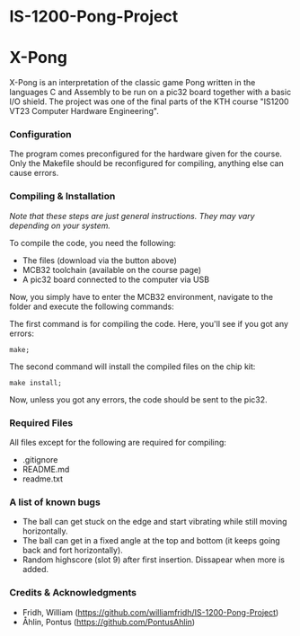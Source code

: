 # IS-1200-Pong-Project
# X-Pong

X-Pong is an interpretation of the classic game Pong written in the languages C and Assembly to be run on a pic32 board together with a basic I/O shield. The project was one of the final parts of the KTH course "IS1200 VT23 Computer Hardware Engineering".

### Configuration
The program comes preconfigured for the hardware given for the course. Only the Makefile should be reconfigured for compiling, anything else can cause errors.

### Compiling & Installation
*Note that these steps are just general instructions. They may vary depending on your system.*

To compile the code, you need the following:
* The files (download via the button above)
* MCB32 toolchain (available on the course page)
* A pic32 board connected to the computer via USB

Now, you simply have to enter the MCB32 environment, navigate to the folder and execute the following commands:

The first command is for compiling the code. Here, you'll see if you got any errors:
```
make;
```

The second command will install the compiled files on the chip kit:
```
make install;
```

Now, unless you got any errors, the code should be sent to the pic32.

### Required Files
All files except for the following are required for compiling:
* .gitignore
* README.md
* readme.txt

### A list of known bugs
* The ball can get stuck on the edge and start vibrating while still moving horizontally.
* The ball can get in a fixed angle at the top and bottom (it keeps going back and fort horizontally).
* Random highscore (slot 9) after first insertion. Dissapear when more is added.

### Credits & Acknowledgments
* Fridh, William (https://github.com/williamfridh/IS-1200-Pong-Project)
* Åhlin, Pontus (https://github.com/PontusAhlin)


